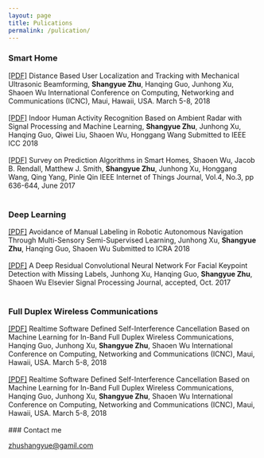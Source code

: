 ```yaml
---
layout: page
title: Pulications
permalink: /pulication/
---
```


<h3> Smart Home</h3>
<span><a href="{{ site.baseurl }}/images/sensor.pdf">[PDF]</a> Distance Based User Localization and Tracking with Mechanical Ultrasonic Beamforming,</span>
<span class="t3authors"><b>Shangyue Zhu</b>, Hanqing Guo, Junhong Xu, Shaoen Wu</span>
<span class="t3pulishtime">International Conference on Computing, Networking and Communications (ICNC), Maui, Hawaii, USA. March 5-8, 2018</span>
<br>
<br>
<span><a href="{{ site.baseurl }}/images/Human_Activity_Recognition_Based_Radar.pdf">[PDF]</a> Indoor Human Activity Recognition Based on Ambient Radar with Signal Processing and Machine Learning,</span>
<span class="t3authors"><b>Shangyue Zhu</b>, Junhong Xu, Hanqing Guo, Qiwei Liu, Shaoen Wu, Honggang Wang</span>
<span class="t3pulishtime">Submitted to IEEE ICC 2018</span>
<br>
<br>
<span><a href="http://ieeexplore.ieee.org/stamp/stamp.jsp?arnumber=7851022">[PDF]</a> Survey on Prediction Algorithms in Smart Homes,</span>
<span class="t3authors">Shaoen Wu, Jacob B. Rendall, Matthew J. Smith, <b>Shangyue Zhu</b>, Junhong Xu, Honggang Wang, Qing Yang, Pinle Qin</span>
<span class="t3pulishtime">IEEE Internet of Things Journal, Vol.4, No.3, pp 636-644, June 2017
</span>
<br>
<br>
<h3> Deep Learning </h3>
<span><a href="https://arxiv.org/abs/1709.07911">[PDF]</a> Avoidance of Manual Labeling in Robotic Autonomous Navigation Through Multi-Sensory Semi-Supervised Learning,</span>
<span class="t3authors">Junhong Xu, <b>Shangyue Zhu</b>, Hanqing Guo, Shaoen Wu</span>
<span class="t3pulishtime">Submitted to ICRA 2018</span>
<br>
<br>
<span><a href="{{ site.baseurl }}/images/Convolutional_Neural_Network.pdf">[PDF]</a>
A Deep Residual Convolutional Neural Network For Facial Keypoint Detection with Missing Labels,</span>
<span class="t3authors">Junhong Xu, Hanqing Guo, <b>Shangyue Zhu</b>, Shaoen Wu</span>
<span class="t3pulishtime">Elsevier Signal Processing Journal, accepted, Oct. 2017</span>
<br>
<br>
<h3> Full Duplex Wireless Communications </h3>
<span><a href="{{ site.baseurl }}/images/Self_Interference_Cancellation.pdf">[PDF]</a> Realtime Software Defined Self-Interference Cancellation Based on Machine Learning for In-Band Full Duplex Wireless Communications,</span>
<span class="t3authors">Hanqing Guo, Junhong Xu, <b>Shangyue Zhu</b>, Shaoen Wu</span>
<span class="t3pulishtime">International Conference on Computing, Networking and Communications (ICNC), Maui, Hawaii, USA. March 5-8, 2018</span>
<br>
<br>
<span><a href="{{ site.baseurl }}/images/Self_Interference_Cancellation.pdf">[PDF]</a> Realtime Software Defined Self-Interference Cancellation Based on Machine Learning for In-Band Full Duplex Wireless Communications,</span>
<span class="t3authors">Hanqing Guo, Junhong Xu, <b>Shangyue Zhu</b>, Shaoen Wu</span>
<span class="t3pulishtime">International Conference on Computing, Networking and Communications (ICNC), Maui, Hawaii, USA. March 5-8, 2018</span>
<br>
<br>
### Contact me

[zhushangyue@gamil.com](mailto:zhushangyue@gamil.com)